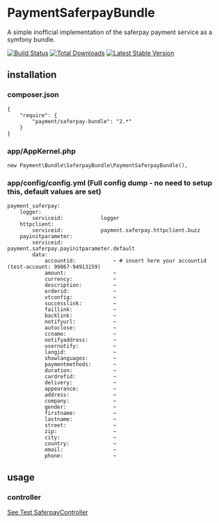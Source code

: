 # PaymentSaferpayBundle

A simple inofficial implementation of the saferpay payment service as a symfony bundle.

[![Build Status](https://api.travis-ci.org/payment/SaferpayBundle.png?branch=master)](https://travis-ci.org/payment/SaferpayBundle)
[![Total Downloads](https://poser.pugx.org/payment/saferpay-bundle/downloads.png)](https://packagist.org/packages/payment/saferpay-bundle)
[![Latest Stable Version](https://poser.pugx.org/payment/saferpay-bundle/v/stable.png)](https://packagist.org/packages/payment/saferpay-bundle)

## installation

### composer.json

    {
        "require": {
            "payment/saferpay-bundle": "2.*"
        }
    }

### app/AppKernel.php

    new Payment\Bundle\SaferpayBundle\PaymentSaferpayBundle(),

### app/config/config.yml (Full config dump - no need to setup this, default values are set)

    payment_saferpay:
        logger:
            serviceid:            logger
        httpclient:
            serviceid:            payment.saferpay.httpclient.buzz
        payinitparameter:
            serviceid:            payment.saferpay.payinitparameter.default
            data:
                accountid:            ~ # insert here your accountid (test-account: 99867-94913159)
                amount:               ~
                currency:             ~
                description:          ~
                orderid:              ~
                vtconfig:             ~
                successlink:          ~
                faillink:             ~
                backlink:             ~
                notifyurl:            ~
                autoclose:            ~
                ccname:               ~
                notifyaddress:        ~
                usernotify:           ~
                langid:               ~
                showlanguages:        ~
                paymentmethods:       ~
                duration:             ~
                cardrefid:            ~
                delivery:             ~
                appearance:           ~
                address:              ~
                company:              ~
                gender:               ~
                firstname:            ~
                lastname:             ~
                street:               ~
                zip:                  ~
                city:                 ~
                country:              ~
                email:                ~
                phone:                ~

## usage

### controller

[See Test SaferpayController](https://github.com/payment/SaferpayBundle/blob/master/Controller/SaferpayController.php)
